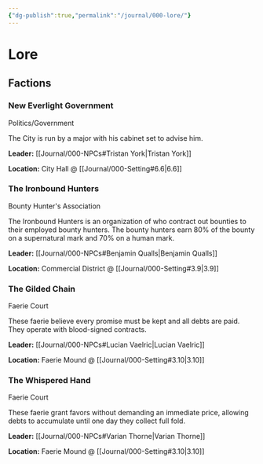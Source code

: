 ```yaml
---
{"dg-publish":true,"permalink":"/journal/000-lore/"}
---
```


# Lore

## Factions

### New Everlight Government
Politics/Government

The City is run by a major with his cabinet set to advise him.

**Leader:** [[Journal/000-NPCs#Tristan York\|Tristan York]]

**Location:** City Hall @ [[Journal/000-Setting#6.6\|6.6]]

### The Ironbound Hunters
Bounty Hunter's Association

The Ironbound Hunters is an organization of who contract out bounties to their employed bounty hunters.  The bounty hunters earn 80% of the bounty on a supernatural mark and 70% on a human mark.

**Leader:** [[Journal/000-NPCs#Benjamin Qualls\|Benjamin Qualls]]

**Location:** Commercial District @ [[Journal/000-Setting#3.9\|3.9]]

### The Gilded Chain
Faerie Court

These faerie believe every promise must be kept and all debts are paid. They operate with blood-signed contracts.

**Leader:** [[Journal/000-NPCs#Lucian Vaelric\|Lucian Vaelric]]

**Location:** Faerie Mound @ [[Journal/000-Setting#3.10\|3.10]]


### The Whispered Hand
Faerie Court

These faerie grant favors without demanding an immediate price, allowing debts to accumulate until one day they collect full fold.

**Leader:** [[Journal/000-NPCs#Varian Thorne\|Varian Thorne]]

**Location:** Faerie Mound @ [[Journal/000-Setting#3.10\|3.10]]

